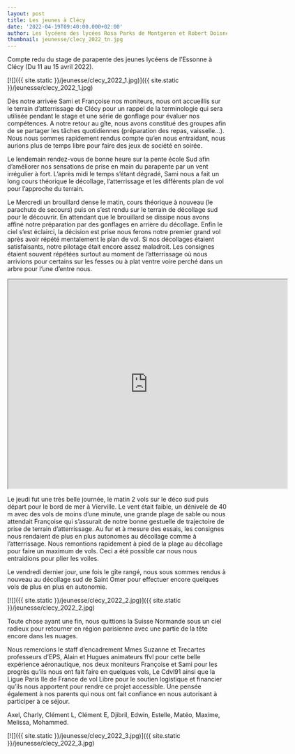 ```yaml
---
layout: post
title: Les jeunes à Clécy
date: '2022-04-19T09:40:00.000+02:00'
author: Les lycéens des lycées Rosa Parks de Montgeron et Robert Doisneau de Corbeil
thumbnail: jeunesse/clecy_2022_tn.jpg
---
```

Compte redu du stage de parapente des jeunes lycéens de l’Essonne à Clécy (Du 11 au 15 avril 2022).

[![]({{ site.static }}/jeunesse/clecy_2022_1.jpg)]({{ site.static }}/jeunesse/clecy_2022_1.jpg)

Dès notre arrivée Sami et Françoise nos  moniteurs, nous ont accueillis sur le terrain d’atterrissage de Clécy pour un
rappel de la terminologie qui sera utilisée pendant le stage et une série de gonflage pour évaluer nos compétences.
A notre retour au gîte, nous avons constitué des groupes afin de se partager les tâches quotidiennes
(préparation des repas, vaisselle…).
Nous nous sommes rapidement rendus compte qu’en nous entraidant, nous aurions plus de temps libre pour faire des
jeux de société en soirée.

Le lendemain rendez-vous de bonne heure sur la pente école Sud afin d’améliorer nos sensations de prise en main du
parapente par un vent irrégulier à fort. L’après midi le temps s’étant dégradé, Sami nous a fait un long cours
théorique le décollage, l’atterrissage et les différents plan de vol pour l’approche du terrain.

Le Mercredi un brouillard dense le matin, cours théorique à nouveau (le parachute de secours) puis on s’est rendu sur
le terrain de décollage sud pour le découvrir. En attendant que le brouillard se dissipe nous avons affiné notre
préparation par des gonflages en arrière du décollage. Enfin le ciel s’est éclairci, la décision est prise nous ferons
notre premier grand vol après avoir répété mentalement le plan de vol. Si nos décollages étaient satisfaisants, notre
pilotage était encore assez maladroit. Les consignes étaient souvent répétées surtout au moment de l’atterrissage où
nous arrivions pour certains sur les fesses ou à plat ventre voire perché dans un arbre pour l’une d’entre nous.

<iframe allowfullscreen class="YOUTUBE-iframe-video" src="https://drive.google.com/file/d/1AE0M76tuo-Y6YBksmYiBDGhRTajcosLn/preview" width="640" height="480"></iframe>

Le jeudi fut une très belle journée, le matin 2 vols sur le déco sud puis départ pour le bord de mer à Vierville.
Le vent était faible, un dénivelé de 40 m avec des vols de moins d’une minute, une grande plage de sable ou nous
attendait Françoise qui s’assurait de notre bonne gestuelle de trajectoire de prise de terrain d’atterrissage.
Au fur et à mesure des essais, les consignes nous rendaient de plus en plus autonomes au décollage comme à l’atterrissage.
Nous remontions rapidement à pied de la plage au décollage pour faire un maximum de vols.
Ceci a été possible car nous nous entraidions pour plier les voiles.

Le vendredi dernier jour, une fois le gîte rangé, nous sous sommes rendus à nouveau au décollage sud de Saint Omer pour
effectuer encore quelques vols de plus en plus en autonomie.

[![]({{ site.static }}/jeunesse/clecy_2022_2.jpg)]({{ site.static }}/jeunesse/clecy_2022_2.jpg)

Toute chose ayant une fin, nous quittions la Suisse Normande sous un ciel radieux pour retourner en région parisienne
avec une partie de la tête encore dans les nuages.

Nous remercions le staff d’encadrement Mmes Suzanne et Trecartes professeurs d’EPS, Alain et Hugues animateurs ffvl pour
cette belle expérience aéronautique, nos deux moniteurs Françoise et Sami pour les progrès qu’ils nous ont fait faire en
quelques vols, Le Cdvl91 ainsi que la Ligue Paris Ile de France de vol Libre pour le soutien logistique et financier
qu’ils nous apportent  pour rendre ce projet accessible. Une pensée également à nos parents qui nous ont fait confiance
en nous autorisant à participer à ce séjour.

Axel, Charly, Clément L, Clément E, Djibril, Edwin,  Estelle,  Matéo,  Maxime, Melissa, Mohammed.

[![]({{ site.static }}/jeunesse/clecy_2022_3.jpg)]({{ site.static }}/jeunesse/clecy_2022_3.jpg)

